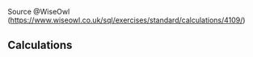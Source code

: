 
Source @WiseOwl (https://www.wiseowl.co.uk/sql/exercises/standard/calculations/4109/)<br>

## Calculations
